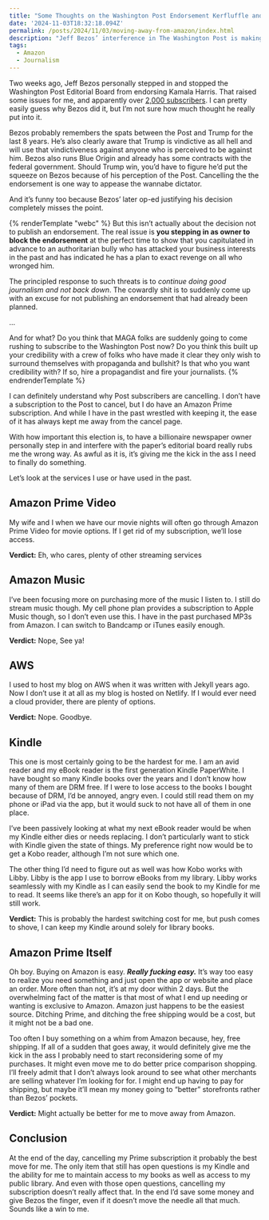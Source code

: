 ```yaml
---
title: "Some Thoughts on the Washington Post Endorsement Kerfluffle and My Continued Use of Amazon Products"
date: '2024-11-03T18:32:18.094Z'
permalink: /posts/2024/11/03/moving-away-from-amazon/index.html
description: "Jeff Bezos’ interference in The Washington Post is making me give real consideration into cancelling my Amazon Prime subscription and more."
tags:
  - Amazon
  - Journalism
---
```


Two weeks ago, Jeff Bezos personally stepped in and stopped the Washington Post Editorial Board from endorsing Kamala Harris. That raised some issues for me, and apparently over [2,000 subscribers](https://www.npr.org/2024/10/28/nx-s1-5168416/washington-post-bezos-endorsement-president-cancellations-resignations). I can pretty easily guess why Bezos did it, but I’m not sure how much thought he really put into it.
<!-- excerpt -->

Bezos probably remembers the spats between the Post and Trump for the last 8 years. He’s also clearly aware that Trump is vindictive as all hell and will use that vindictiveness against anyone who is perceived to be against him. Bezos also runs Blue Origin and already has some contracts with the federal government. Should Trump win, you’d have to figure he’d put the squeeze on Bezos because of his perception of the Post. Cancelling the the endorsement is one way to appease the wannabe dictator.

And it’s funny too because Bezos’ later op-ed justifying his decision completely misses the point.

{% renderTemplate "webc" %}
<quote-link-block source="Mike Masnick" href="https://www.techdirt.com/2024/10/29/dear-jeff-bezos-the-hard-truth-is-that-cowardice-like-yours-is-why-people-dont-trust-the-media/">
But this isn’t actually about the decision not to publish an endorsement. The real issue is **you stepping in as owner to block the endorsement** at the perfect time to show that you capitulated in advance to an authoritarian bully who has attacked your business interests in the past and has indicated he has a plan to exact revenge on all who wronged him.
 
The principled response to such threats is to *continue doing good journalism and not back down*. The cowardly shit is to suddenly come up with an excuse for not publishing an endorsement that had already been planned.
 
...
 
And for what? Do you think that MAGA folks are suddenly going to come rushing to subscribe to the Washington Post now? Do you think this built up your credibility with a crew of folks who have made it clear they only wish to surround themselves with propaganda and bullshit? Is that who you want credibility with? If so, hire a propagandist and fire your journalists.
</quote-link-block>
{% endrenderTemplate %}

I can definitely understand why Post subscribers are cancelling. I don’t have a subscription to the Post to cancel, but I do have an Amazon Prime subscription. And while I have in the past wrestled with keeping it, the ease of it has always kept me away from the cancel page.

With how important this election is, to have a billionaire newspaper owner personally step in and interfere with the paper’s editorial board really rubs me the wrong way. As awful as it is, it’s giving me the kick in the ass I need to finally do something.

Let’s look at the services I use or have used in the past.

## Amazon Prime Video

My wife and I when we have our movie nights will often go through Amazon Prime Video for movie options. If I get rid of my subscription, we’ll lose access.

**Verdict:** Eh, who cares, plenty of other streaming services

## Amazon Music

I’ve been focusing more on purchasing more of the music I listen to. I still do stream music though. My cell phone plan provides a subscription to Apple Music though, so I don’t even use this. I have in the past purchased MP3s from Amazon. I can switch to Bandcamp or iTunes easily enough.

**Verdict:** Nope, See ya!

## AWS

I used to host my blog on AWS when it was written with Jekyll years ago. Now I don’t use it at all as my blog is hosted on Netlify. If I would ever need a cloud provider, there are plenty of options.

**Verdict:** Nope. Goodbye.

## Kindle

This one is most certainly going to be the hardest for me. I am an avid reader and my eBook reader is the first generation Kindle PaperWhite. I have bought so many Kindle books over the years and I don’t know how many of them are DRM free. If I were to lose access to the books I bought because of DRM, I’d be annoyed, angry even. I could still read them on my phone or iPad via the app, but it would suck to not have all of them in one place.

I’ve been passively looking at what my next eBook reader would be when my Kindle either dies or needs replacing. I don’t particularly want to stick with Kindle given the state of things. My preference right now would be to get a Kobo reader, although I’m not sure which one.

The other thing I’d need to figure out as well was how Kobo works with Libby. Libby is the app I use to borrow eBooks from my library. Libby works seamlessly with my Kindle as I can easily send the book to my Kindle for me to read. It seems like there’s an app for it on Kobo though, so hopefully it will still work.

**Verdict:** This is probably the hardest switching cost for me, but push comes to shove, I can keep my Kindle around solely for library books.

## Amazon Prime Itself

Oh boy. Buying on Amazon is easy. ***Really fucking easy.*** It’s way too easy to realize you need something and just open the app or website and place an order. More often than not, it’s at my door within 2 days. But the overwhelming fact of the matter is that most of what I end up needing or wanting is exclusive to Amazon. Amazon just happens to be the easiest source. Ditching Prime, and ditching the free shipping would be a cost, but it might not be a bad one.

Too often I buy something on a whim from Amazon because, hey, free shipping. If all of a sudden that goes away, it would definitely give me the kick in the ass I probably need to start reconsidering some of my purchases. It might even move me to do better price comparison shopping. I’ll freely admit that I don’t always look around to see what other merchants are selling whatever I’m looking for for. I might end up having to pay for shipping, but maybe it’ll mean my money going to “better” storefronts rather than Bezos’ pockets.

**Verdict:** Might actually be better for me to move away from Amazon.

## Conclusion

At the end of the day, cancelling my Prime subscription it probably the best move for me. The only item that still has open questions is my Kindle and the ability for me to maintain access to my books as well as access to my public library. And even with those open questions, cancelling my subscription doesn’t really affect that. In the end I’d save some money and give Bezos the finger, even if it doesn’t move the needle all that much. Sounds like a win to me.